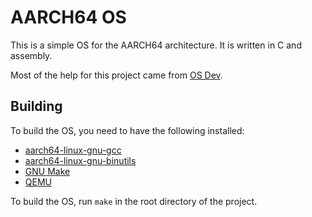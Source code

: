 # AARCH64 OS

This is a simple OS for the AARCH64 architecture. It is written in C and assembly.

Most of the help for this project came from [OS Dev](https://wiki.osdev.org/).

## Building

To build the OS, you need to have the following installed:
- [aarch64-linux-gnu-gcc](https://packages.ubuntu.com/focal/aarch64-linux-gnu-gcc)
- [aarch64-linux-gnu-binutils](https://packages.ubuntu.com/focal/aarch64-linux-gnu-binutils)
- [GNU Make](https://www.gnu.org/software/make/)
- [QEMU](https://www.qemu.org/)

To build the OS, run `make` in the root directory of the project.